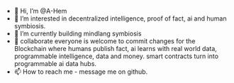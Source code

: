 - 👋 Hi, I’m @A-Hem
- 👀 I’m interested in decentralized intelligence, proof of fact, ai and human symbiosis.
- 🌱 I’m currently building mindlang symbiosis
- 💞️ collaborate everyone is welcome to commit changes for the Blockchain where humans publish fact, ai learns with real world data, programmable intelligence, data and money. smart contracts turn into programmable ai data hubs.
- 📫 How to reach me - message me on github. 

<!---
A-Hem/A-Hem is a ✨ special ✨ repository because its `README.md` (this file) appears on your GitHub profile.
You can click the Preview link to take a look at your changes.
--->
